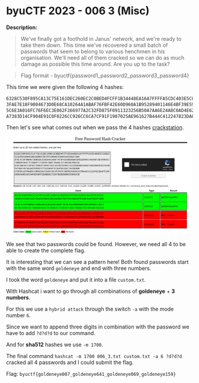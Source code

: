# byuCTF 2023 - 006 3 (Misc)

__Description:__

>We've finally got a foothold in Janus' network, and we're ready to take them down. This time we've recovered a small batch of passwords that seem to belong to various henchmen in his organisation. We'll need all of them cracked so we can do as much damage as possible this time around. Are you up to the task?

>Flag format - byuctf{password1_password2_password3_password4}

This time we were given the following 4 hashes:

```
6328C530F895CA13C75E161DEC260EC2C0BED4FCFF1B34448EA16A7FFFFA5CDC403E5CC83B23321E9AD3280952BE2ADB037DD7AFA3084B7E940C6A655B2F13BA
3FAE7E18F9004673D0E68CA10264A1ABAF76FBF42E60D960A1B95289401146E4BF39E599641C730DB8F664F7F1DD02F171BEB4730AC756AAC7CF40C6BC4D623A
5C6E3A016FC76F6EC3E062F266977A2C32FD875F0911323256B50A7AA6E24A8C0AD4E6225CA07A73BA1487A83AD7F058CE77345969F1FC04FD6168C15A39EB00
A7383D14CF904E91C0F0226CC926CC6CA7CF91F1907025AE961627B444C412247823DA87C3AF69D8A490538554F6E59E972D4EE861726A7B2B3D808CD5096A5B
```

Then let's see what comes out when we pass the 4 hashes [crackstation](https://crackstation.net/).

![Screenshot0](./screenshots/0.png)

We see that two passwords could be found.
However, we need all 4 to be able to create the complete flag.

It is interesting that we can see a pattern here!
Both found passwords start with the same word `goldeneye` and end with three numbers.

I took the word `goldeneye` and put it into a file `custom.txt`.

With Hashcat i want to go through all combinations of __goldeneye__ + __3 numbers__.

For this we use a `hybrid attack` through the switch `-a` with the mode number `6`.

Since we want to append three digits in combination with the password we have to add `?d?d?d` to our command.

And for __sha512__ hashes we use `-m 1700`.

The final command `hashcat -m 1700 006_3.txt custom.txt -a 6 ?d?d?d` cracked all 4 passwords and I could submit the flag.

Flag: `byuctf{goldeneye007_goldeneye641_goldeneye069_goldeneye159}`


